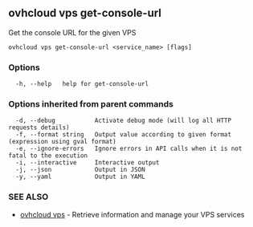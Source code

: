 ## ovhcloud vps get-console-url

Get the console URL for the given VPS

```
ovhcloud vps get-console-url <service_name> [flags]
```

### Options

```
  -h, --help   help for get-console-url
```

### Options inherited from parent commands

```
  -d, --debug           Activate debug mode (will log all HTTP requests details)
  -f, --format string   Output value according to given format (expression using gval format)
  -e, --ignore-errors   Ignore errors in API calls when it is not fatal to the execution
  -i, --interactive     Interactive output
  -j, --json            Output in JSON
  -y, --yaml            Output in YAML
```

### SEE ALSO

* [ovhcloud vps](ovhcloud_vps.md)	 - Retrieve information and manage your VPS services

